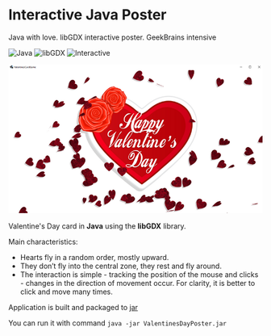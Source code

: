 # Interactive Java Poster

Java with love. libGDX interactive poster. GeekBrains intensive

![Java](https://img.shields.io/badge/-Java-05122A?style=flat&logo=Java&logoColor=FFA518) ![libGDX](https://img.shields.io/badge/-libGDX-05122A?style=flat&logo=libGDX) ![Interactive](https://img.shields.io/badge/-Interactive-05122A?style=flat&logo=Interactive)

![Изображение фронтэнда](images/screenshot.png)

Valentine's Day card in **Java** using the **libGDX** library.

Main characteristics:
* Hearts fly in a random order, mostly upward.
* They don’t fly into the central zone, they rest and fly around.
* The interaction is simple - tracking the position of the mouse and clicks - changes in the direction of movement occur.
For clarity, it is better to click and move many times.
  
Application is built and packaged to [jar](ValentinesDayPoster.jar)

You can run it with command `java -jar ValentinesDayPoster.jar`
